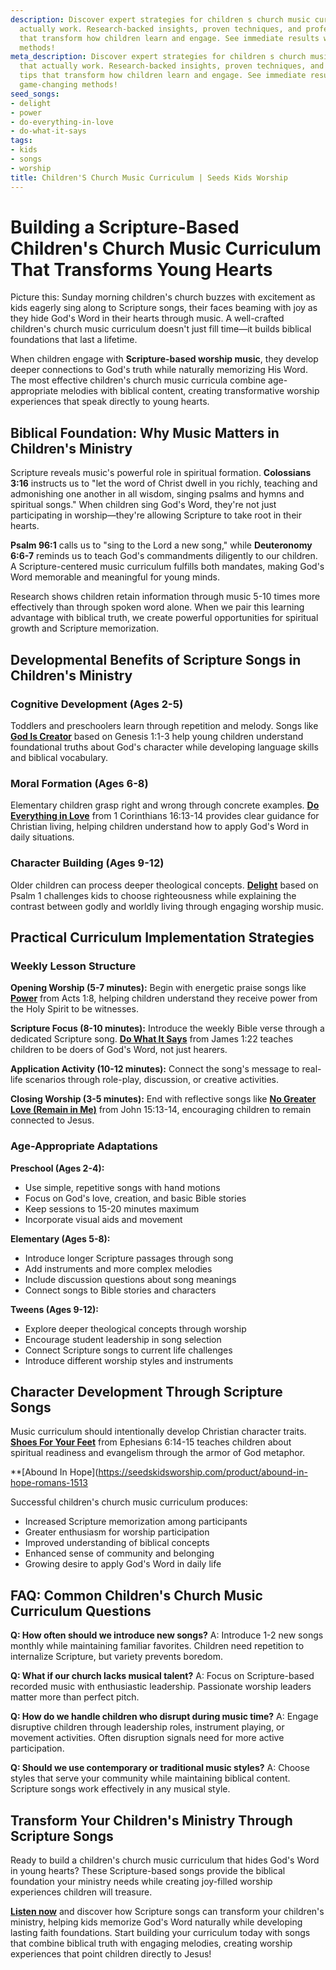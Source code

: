 ```yaml
---
description: Discover expert strategies for children s church music curriculum that
  actually work. Research-backed insights, proven techniques, and professional tips
  that transform how children learn and engage. See immediate results with these game-changing
  methods!
meta_description: Discover expert strategies for children s church music curriculum
  that actually work. Research-backed insights, proven techniques, and professional
  tips that transform how children learn and engage. See immediate results with these
  game-changing methods!
seed_songs:
- delight
- power
- do-everything-in-love
- do-what-it-says
tags:
- kids
- songs
- worship
title: Children'S Church Music Curriculum | Seeds Kids Worship
---
```

# Building a Scripture-Based Children's Church Music Curriculum That Transforms Young Hearts

Picture this: Sunday morning children's church buzzes with excitement as kids eagerly sing along to Scripture songs, their faces beaming with joy as they hide God's Word in their hearts through music. A well-crafted children's church music curriculum doesn't just fill time—it builds biblical foundations that last a lifetime.

When children engage with **Scripture-based worship music**, they develop deeper connections to God's truth while naturally memorizing His Word. The most effective children's church music curricula combine age-appropriate melodies with biblical content, creating transformative worship experiences that speak directly to young hearts.

## Biblical Foundation: Why Music Matters in Children's Ministry

Scripture reveals music's powerful role in spiritual formation. **Colossians 3:16** instructs us to "let the word of Christ dwell in you richly, teaching and admonishing one another in all wisdom, singing psalms and hymns and spiritual songs." When children sing God's Word, they're not just participating in worship—they're allowing Scripture to take root in their hearts.

**Psalm 96:1** calls us to "sing to the Lord a new song," while **Deuteronomy 6:6-7** reminds us to teach God's commandments diligently to our children. A Scripture-centered music curriculum fulfills both mandates, making God's Word memorable and meaningful for young minds.

Research shows children retain information through music 5-10 times more effectively than through spoken word alone. When we pair this learning advantage with biblical truth, we create powerful opportunities for spiritual growth and Scripture memorization.

## Developmental Benefits of Scripture Songs in Children's Ministry

### Cognitive Development (Ages 2-5)
Toddlers and preschoolers learn through repetition and melody. Songs like **[God Is Creator](https://seedskidsworship.com/product/god-is-creator-genesis-11-3-2/)** based on Genesis 1:1-3 help young children understand foundational truths about God's character while developing language skills and biblical vocabulary.

### Moral Formation (Ages 6-8)
Elementary children grasp right and wrong through concrete examples. **[Do Everything in Love](https://seedskidsworship.com/product/do-everything-in-love-1-corinthians-1613-14-2/)** from 1 Corinthians 16:13-14 provides clear guidance for Christian living, helping children understand how to apply God's Word in daily situations.

### Character Building (Ages 9-12)
Older children can process deeper theological concepts. **[Delight](https://seedskidsworship.com/product/seeds-of-character-vol-6/)** based on Psalm 1 challenges kids to choose righteousness while explaining the contrast between godly and worldly living through engaging worship music.

## Practical Curriculum Implementation Strategies

### Weekly Lesson Structure
**Opening Worship (5-7 minutes):** Begin with energetic praise songs like **[Power](https://seedskidsworship.com/product/power-acts-18/)** from Acts 1:8, helping children understand they receive power from the Holy Spirit to be witnesses.

**Scripture Focus (8-10 minutes):** Introduce the weekly Bible verse through a dedicated Scripture song. **[Do What It Says](https://seedskidsworship.com/product/do-what-it-says-james-122-2/)** from James 1:22 teaches children to be doers of God's Word, not just hearers.

**Application Activity (10-12 minutes):** Connect the song's message to real-life scenarios through role-play, discussion, or creative activities.

**Closing Worship (3-5 minutes):** End with reflective songs like **[No Greater Love (Remain in Me)](https://seedskidsworship.com/product/no-greater-love-remain-in-me-john-1513-14-2/)** from John 15:13-14, encouraging children to remain connected to Jesus.

### Age-Appropriate Adaptations

**Preschool (Ages 2-4):**
- Use simple, repetitive songs with hand motions
- Focus on God's love, creation, and basic Bible stories
- Keep sessions to 15-20 minutes maximum
- Incorporate visual aids and movement

**Elementary (Ages 5-8):**
- Introduce longer Scripture passages through song
- Add instruments and more complex melodies
- Include discussion questions about song meanings
- Connect songs to Bible stories and characters

**Tweens (Ages 9-12):**
- Explore deeper theological concepts through worship
- Encourage student leadership in song selection
- Connect Scripture songs to current life challenges
- Introduce different worship styles and instruments

## Character Development Through Scripture Songs

Music curriculum should intentionally develop Christian character traits. **[Shoes For Your Feet](https://seedskidsworship.com/product/shoes-for-your-feet-ephesians-614-15-2/)** from Ephesians 6:14-15 teaches children about spiritual readiness and evangelism through the armor of God metaphor.

**[Abound In Hope](https://seedskidsworship.com/product/abound-in-hope-romans-1513

Successful children's church music curriculum produces:
- Increased Scripture memorization among participants
- Greater enthusiasm for worship participation
- Improved understanding of biblical concepts
- Enhanced sense of community and belonging
- Growing desire to apply God's Word in daily life

## FAQ: Common Children's Church Music Curriculum Questions

**Q: How often should we introduce new songs?**
A: Introduce 1-2 new songs monthly while maintaining familiar favorites. Children need repetition to internalize Scripture, but variety prevents boredom.

**Q: What if our church lacks musical talent?**
A: Focus on Scripture-based recorded music with enthusiastic leadership. Passionate worship leaders matter more than perfect pitch.

**Q: How do we handle children who disrupt during music time?**
A: Engage disruptive children through leadership roles, instrument playing, or movement activities. Often disruption signals need for more active participation.

**Q: Should we use contemporary or traditional music styles?**
A: Choose styles that serve your community while maintaining biblical content. Scripture songs work effectively in any musical style.

## Transform Your Children's Ministry Through Scripture Songs

Ready to build a children's church music curriculum that hides God's Word in young hearts? These Scripture-based songs provide the biblical foundation your ministry needs while creating joy-filled worship experiences children will treasure.

**[Listen now](https://seedskidsworship.com)** and discover how Scripture songs can transform your children's ministry, helping kids memorize God's Word naturally while developing lasting faith foundations. Start building your curriculum today with songs that combine biblical truth with engaging melodies, creating worship experiences that point children directly to Jesus!

<script type="application/ld+json">
{
  "@context": "https://schema.org",
  "@type": "Article",
  "headline": "Children's Church Music Curriculum",
  "author": {
    "@type": "Organization",
    "name": "Seeds Kids Worship"
  },
  "publisher": {
    "@type": "Organization",
    "name": "Seeds Kids Worship",
    "logo": {
      "@type": "ImageObject",
      "url": "https://seedskidsworship.com/logo.png"
    }
  },
  "datePublished": "2025-09-03T19:22:13.614464",
  "dateModified": "2025-09-03T19:22:13.614482",
  "description": "Discover expert strategies for children's church music curriculum that actually work. Research-backed insights, proven techniques, and professional tips that tr",
  "mainEntityOfPage": {
    "@type": "WebPage",
    "@id": "https://seedskidsworship.com/activities/children-s-church-music-curriculum/"
  }
}
</script>

<script type="application/ld+json">
{
  "@context": "https://schema.org",
  "@type": "Product",
  "name": "Delight",
  "description": "Scripture song based on Psalm 1 exploring biblical character development. Helps children understand living by the Spirit versus the flesh, encouraging delight in God's Word and righteous living through engaging worship music.",
  "url": "https://seedskidsworship.com/product/seeds-of-character-vol-6/",
  "brand": {
    "@type": "Brand",
    "name": "Seeds Kids Worship"
  },
  "category": "Children's Christian Music",
  "album": "Seeds of Character"
}
</script>

<script type="application/ld+json">
{
  "@context": "https://schema.org",
  "@type": "Product",
  "name": "Power",
  "description": "Energetic song about receiving power from the Holy Spirit to be witnesses from Acts 1:8",
  "url": "https://seedskidsworship.com/product/power-acts-18/",
  "brand": {
    "@type": "Brand",
    "name": "Seeds Kids Worship"
  },
  "category": "Children's Christian Music",
  "album": "Power"
}
</script>

<script type="application/ld+json">
{
  "@context": "https://schema.org",
  "@type": "Product",
  "name": "Do Everything in Love",
  "description": "A contemporary worship song teaching children to do everything in love based on 1 Corinthians 16:13-14. Emphasizes living with love as the foundation for all actions and relationships.",
  "url": "https://seedskidsworship.com/product/do-everything-in-love-1-corinthians-1613-14-2/",
  "brand": {
    "@type": "Brand",
    "name": "Seeds Kids Worship"
  },
  "category": "Children's Christian Music",
  "album": "Seeds of Courage"
}
</script>

<script type="application/ld+json">
{
  "@context": "https://schema.org",
  "@type": "Product",
  "name": "Do What It Says",
  "description": "Encourages
